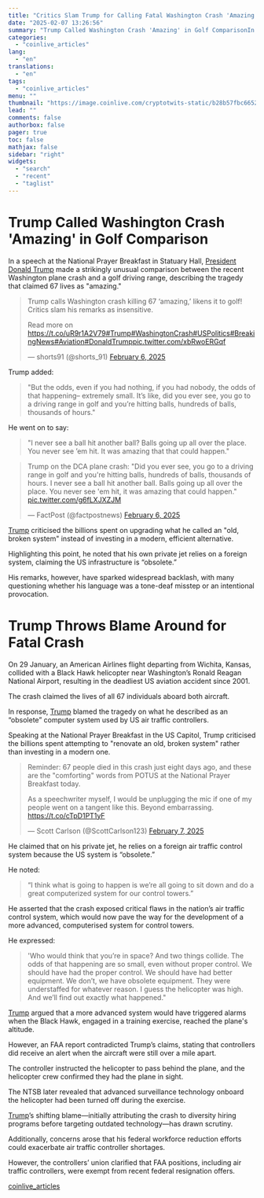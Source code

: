 ```yaml
---
title: "Critics Slam Trump for Calling Fatal Washington Crash 'Amazing' in Golf Comparison: Was It a Cruel Comment or a Verbal Misstep?"
date: "2025-02-07 13:26:56"
summary: "Trump Called Washington Crash 'Amazing' in Golf ComparisonIn a speech at the National Prayer Breakfast in Statuary Hall, President Donald Trump made a strikingly unusual comparison between the recent Washington plane crash and a golf driving range, describing the tragedy that claimed 67 lives as \"amazing.\" Trump calls Washington crash..."
categories:
  - "coinlive_articles"
lang:
  - "en"
translations:
  - "en"
tags:
  - "coinlive_articles"
menu: ""
thumbnail: "https://image.coinlive.com/cryptotwits-static/b28b57fbc6652ce568293326bd880441.jpeg"
lead: ""
comments: false
authorbox: false
pager: true
toc: false
mathjax: false
sidebar: "right"
widgets:
  - "search"
  - "recent"
  - "taglist"
---
```


Trump Called Washington Crash 'Amazing' in Golf Comparison
==========================================================

In a speech at the National Prayer Breakfast in Statuary Hall, [President Donald Trump](https://www.coinlive.com/news/trump-enters-investment-arena-eyes-bitcoin-plus-etf-launch-is ) made a strikingly unusual comparison between the recent Washington plane crash and a golf driving range, describing the tragedy that claimed 67 lives as "amazing."

> Trump calls Washington crash killing 67 ‘amazing,’ likens it to golf! Critics slam his remarks as insensitive.   
>   
> Read more on <https://t.co/uR9r1A2V79>[#Trump](https://twitter.com/hashtag/Trump?src=hash&ref_src=twsrc%5Etfw)[#WashingtonCrash](https://twitter.com/hashtag/WashingtonCrash?src=hash&ref_src=twsrc%5Etfw)[#USPolitics](https://twitter.com/hashtag/USPolitics?src=hash&ref_src=twsrc%5Etfw)[#BreakingNews](https://twitter.com/hashtag/BreakingNews?src=hash&ref_src=twsrc%5Etfw)[#Aviation](https://twitter.com/hashtag/Aviation?src=hash&ref_src=twsrc%5Etfw)[#DonaldTrump](https://twitter.com/hashtag/DonaldTrump?src=hash&ref_src=twsrc%5Etfw)[pic.twitter.com/xbRwoERGqf](https://t.co/xbRwoERGqf)
> 
> — shorts91 (@shorts\_91) [February 6, 2025](https://twitter.com/shorts_91/status/1887590887376724247?ref_src=twsrc%5Etfw)

Trump added:

> "But the odds, even if you had nothing, if you had nobody, the odds of that happening– extremely small. It’s like, did you ever see, you go to a driving range in golf and you’re hitting balls, hundreds of balls, thousands of hours."

He went on to say:

> "I never see a ball hit another ball? Balls going up all over the place. You never see ’em hit. It was amazing that that could happen."

> Trump on the DCA plane crash: "Did you ever see, you go to a driving range in golf and you're hitting balls, hundreds of balls, thousands of hours. I never see a ball hit another ball. Balls going up all over the place. You never see 'em hit, it was amazing that could happen." [pic.twitter.com/g6fLXJXZJM](https://t.co/g6fLXJXZJM)
> 
> — FactPost (@factpostnews) [February 6, 2025](https://twitter.com/factpostnews/status/1887510324498022827?ref_src=twsrc%5Etfw)

[Trump](https://www.coinlive.com/news/anti-crypto-elizabeth-warren-s-surprising-alignment-with-pro-crypto-donald-trump-on ) criticised the billions spent on upgrading what he called an "old, broken system" instead of investing in a modern, efficient alternative.

Highlighting this point, he noted that his own private jet relies on a foreign system, claiming the US infrastructure is “obsolete.”

His remarks, however, have sparked widespread backlash, with many questioning whether his language was a tone-deaf misstep or an intentional provocation.

Trump Throws Blame Around for Fatal Crash
=========================================

On 29 January, an American Airlines flight departing from Wichita, Kansas, collided with a Black Hawk helicopter near Washington’s Ronald Reagan National Airport, resulting in the deadliest US aviation accident since 2001.

The crash claimed the lives of all 67 individuals aboard both aircraft.

In response, [Trump](https://www.coinlive.com/news/crypto-rally-follows-trump-s-delay-of-canada-and-mexico-tariffs ) blamed the tragedy on what he described as an “obsolete” computer system used by US air traffic controllers.

Speaking at the National Prayer Breakfast in the US Capitol, Trump criticised the billions spent attempting to "renovate an old, broken system" rather than investing in a modern one.

> Reminder: 67 people died in this crash just eight days ago, and these are the "comforting" words from POTUS at the National Prayer Breakfast today.  
>   
> As a speechwriter myself, I would be unplugging the mic if one of my people went on a tangent like this. Beyond embarrassing. <https://t.co/cTpD1PT1yF>
> 
> — Scott Carlson (@ScottCarlson123) [February 7, 2025](https://twitter.com/ScottCarlson123/status/1887679794046787823?ref_src=twsrc%5Etfw)

He claimed that on his private jet, he relies on a foreign air traffic control system because the US system is “obsolete.”

He noted:

> “I think what is going to happen is we’re all going to sit down and do a great computerized system for our control towers.”

He asserted that the crash exposed critical flaws in the nation’s air traffic control system, which would now pave the way for the development of a more advanced, computerised system for control towers.

He expressed:

> 'Who would think that you’re in space? And two things collide. The odds of that happening are so small, even without proper control. We should have had the proper control. We should have had better equipment. We don’t, we have obsolete equipment. They were understaffed for whatever reason. I guess the helicopter was high. And we’ll find out exactly what happened."

[Trump](https://www.coinlive.com/news/crypto-rally-follows-trump-s-delay-of-canada-and-mexico-tariffs ) argued that a more advanced system would have triggered alarms when the Black Hawk, engaged in a training exercise, reached the plane's altitude.

However, an FAA report contradicted Trump’s claims, stating that controllers did receive an alert when the aircraft were still over a mile apart.

The controller instructed the helicopter to pass behind the plane, and the helicopter crew confirmed they had the plane in sight.

The NTSB later revealed that advanced surveillance technology onboard the helicopter had been turned off during the exercise.

[Trump](https://www.coinlive.com/news/trump-enters-investment-arena-eyes-bitcoin-plus-etf-launch-is )’s shifting blame—initially attributing the crash to diversity hiring programs before targeting outdated technology—has drawn scrutiny.

Additionally, concerns arose that his federal workforce reduction efforts could exacerbate air traffic controller shortages.

However, the controllers’ union clarified that FAA positions, including air traffic controllers, were exempt from recent federal resignation offers.

[coinlive_articles](https://www.coinlive.com/news/critics-slam-trump-for-calling-fatal-washington-crash-amazing-in)
